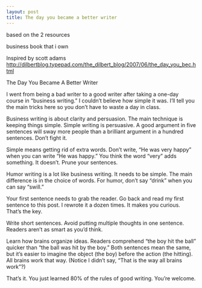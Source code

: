 ```yaml
---
layout: post
title: The day you became a better writer
---
```


based on the 2 resources

business book that i own

Inspired by scott adams http://dilbertblog.typepad.com/the_dilbert_blog/2007/06/the_day_you_bec.html


The Day You Became A Better Writer

I went from being a bad writer to a good writer after taking a one-day course in “business writing.” I couldn’t believe how simple it was. I’ll tell you the main tricks here so you don’t have to waste a day in class.

Business writing is about clarity and persuasion. The main technique is keeping things simple. Simple writing is persuasive. A good argument in five sentences will sway more people than a brilliant argument in a hundred sentences. Don’t fight it.

Simple means getting rid of extra words. Don’t write, “He was very happy” when you can write “He was happy.” You think the word “very” adds something. It doesn’t. Prune your sentences.

Humor writing is a lot like business writing. It needs to be simple. The main difference is in the choice of words. For humor, don’t say “drink” when you can say “swill.”

Your first sentence needs to grab the reader. Go back and read my first sentence to this post. I rewrote it a dozen times. It makes you curious. That’s the key.

Write short sentences. Avoid putting multiple thoughts in one sentence. Readers aren’t as smart as you’d think.

Learn how brains organize ideas. Readers comprehend “the boy hit the ball” quicker than “the ball was hit by the boy.” Both sentences mean the same, but it’s easier to imagine the object (the boy) before the action (the hitting). All brains work that way. (Notice I didn’t say, “That is the way all brains work”?)

That’s it. You just learned 80% of the rules of good writing. You’re welcome.